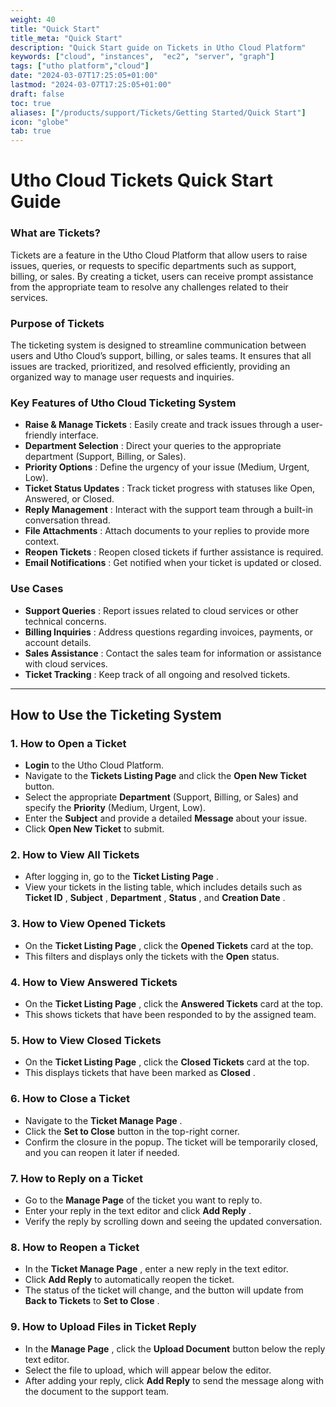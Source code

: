 ```yaml
---
weight: 40
title: "Quick Start"
title_meta: "Quick Start"
description: "Quick Start guide on Tickets in Utho Cloud Platform"
keywords: ["cloud", "instances",  "ec2", "server", "graph"]
tags: ["utho platform","cloud"]
date: "2024-03-07T17:25:05+01:00"
lastmod: "2024-03-07T17:25:05+01:00"
draft: false
toc: true
aliases: ["/products/support/Tickets/Getting Started/Quick Start"]
icon: "globe"
tab: true
---
```


# **Utho Cloud Tickets Quick Start Guide**

### **What are Tickets?**

Tickets are a feature in the Utho Cloud Platform that allow users to raise issues, queries, or requests to specific departments such as support, billing, or sales. By creating a ticket, users can receive prompt assistance from the appropriate team to resolve any challenges related to their services.

### **Purpose of Tickets**

The ticketing system is designed to streamline communication between users and Utho Cloud’s support, billing, or sales teams. It ensures that all issues are tracked, prioritized, and resolved efficiently, providing an organized way to manage user requests and inquiries.

### **Key Features of Utho Cloud Ticketing System**

* **Raise & Manage Tickets** : Easily create and track issues through a user-friendly interface.
* **Department Selection** : Direct your queries to the appropriate department (Support, Billing, or Sales).
* **Priority Options** : Define the urgency of your issue (Medium, Urgent, Low).
* **Ticket Status Updates** : Track ticket progress with statuses like Open, Answered, or Closed.
* **Reply Management** : Interact with the support team through a built-in conversation thread.
* **File Attachments** : Attach documents to your replies to provide more context.
* **Reopen Tickets** : Reopen closed tickets if further assistance is required.
* **Email Notifications** : Get notified when your ticket is updated or closed.

### **Use Cases**

* **Support Queries** : Report issues related to cloud services or other technical concerns.
* **Billing Inquiries** : Address questions regarding invoices, payments, or account details.
* **Sales Assistance** : Contact the sales team for information or assistance with cloud services.
* **Ticket Tracking** : Keep track of all ongoing and resolved tickets.

---

## **How to Use the Ticketing System**

### **1. How to Open a Ticket**

* **Login** to the Utho Cloud Platform.
* Navigate to the **Tickets Listing Page** and click the **Open New Ticket** button.
* Select the appropriate **Department** (Support, Billing, or Sales) and specify the **Priority** (Medium, Urgent, Low).
* Enter the **Subject** and provide a detailed **Message** about your issue.
* Click **Open New Ticket** to submit.

### **2. How to View All Tickets**

* After logging in, go to the  **Ticket Listing Page** .
* View your tickets in the listing table, which includes details such as  **Ticket ID** ,  **Subject** ,  **Department** ,  **Status** , and  **Creation Date** .

### **3. How to View Opened Tickets**

* On the  **Ticket Listing Page** , click the **Opened Tickets** card at the top.
* This filters and displays only the tickets with the **Open** status.

### **4. How to View Answered Tickets**

* On the  **Ticket Listing Page** , click the **Answered Tickets** card at the top.
* This shows tickets that have been responded to by the assigned team.

### **5. How to View Closed Tickets**

* On the  **Ticket Listing Page** , click the **Closed Tickets** card at the top.
* This displays tickets that have been marked as  **Closed** .

### **6. How to Close a Ticket**

* Navigate to the  **Ticket Manage Page** .
* Click the **Set to Close** button in the top-right corner.
* Confirm the closure in the popup. The ticket will be temporarily closed, and you can reopen it later if needed.

### **7. How to Reply on a Ticket**

* Go to the **Manage Page** of the ticket you want to reply to.
* Enter your reply in the text editor and click  **Add Reply** .
* Verify the reply by scrolling down and seeing the updated conversation.

### **8. How to Reopen a Ticket**

* In the  **Ticket Manage Page** , enter a new reply in the text editor.
* Click **Add Reply** to automatically reopen the ticket.
* The status of the ticket will change, and the button will update from **Back to Tickets** to  **Set to Close** .

### **9. How to Upload Files in Ticket Reply**

* In the  **Manage Page** , click the **Upload Document** button below the reply text editor.
* Select the file to upload, which will appear below the editor.
* After adding your reply, click **Add Reply** to send the message along with the document to the support team.
